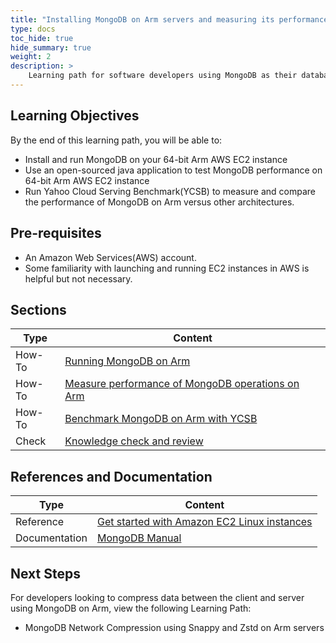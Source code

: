 ```yaml
---
title: "Installing MongoDB on Arm servers and measuring its performance" 
type: docs
toc_hide: true
hide_summary: true
weight: 2
description: >
    Learning path for software developers using MongoDB as their database for mobile, IoT applications, content management or real-time analytics running on Arm servers.  
---
```


## Learning Objectives 

By the end of this learning path, you will be able to:

* Install and run MongoDB on your 64-bit Arm AWS EC2 instance
* Use an open-sourced java application to test MongoDB performance on 64-bit Arm AWS EC2 instance
* Run Yahoo Cloud Serving Benchmark(YCSB) to measure and compare the performance of MongoDB on Arm versus other architectures.


## Pre-requisites

* An Amazon Web Services(AWS) account. 
* Some familiarity with launching and running EC2 instances in AWS is helpful but not necessary.

## Sections

|          Type | Content                       |
| ---           | ---                                 |
| How-To        | [Running MongoDB on Arm](/cloud/webservice/mongodb)       |
| How-To        | [Measure performance of MongoDB operations on Arm](/cloud/webservice/perf_mongo) |
| How-To        | [Benchmark MongoDB on Arm with YCSB](/cloud/webservice/ycsb_mongo) |
| Check         | [Knowledge check and review](#)                        |


## References and Documentation

| Type          | Content             |
| ---           | ---                 |
| Reference     | [Get started with Amazon EC2 Linux instances](https://docs.aws.amazon.com/AWSEC2/latest/UserGuide/EC2_GetStarted.html)      |
| Documentation | [MongoDB Manual](https://www.mongodb.com/docs/manual/) |

## Next Steps

For developers looking to compress data between the client and server using MongoDB on Arm, view the following Learning Path:

* MongoDB Network Compression using Snappy and Zstd on Arm servers



